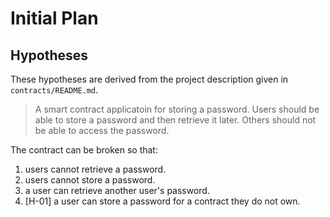 # Initial Plan

## Hypotheses

These hypotheses are derived from the project description given in `contracts/README.md`.

> A smart contract applicatoin for storing a password. Users should be able to store a password and then retrieve it later. Others should not be able to access the password. 

The contract can be broken so that:

1. users cannot retrieve a password.
2. users cannot store a password.
3. a user can retrieve another user's password.
4. [H-01] a user can store a password for a contract they do not own.
